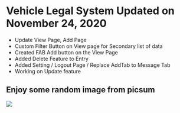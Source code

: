 # Vehicle Legal System Updated on November 24, 2020

- Update View Page, Add Page
- Custom Filter Button on View page for Secondary list of data
- Created FAB Add button on the View Page
- Added Delete Feature to Entry
- Added Setting / Logout Page / Replace AddTab to Message Tab
- Working on Update feature

## Enjoy some random image from picsum

 <img src="https://picsum.photos/seed/picsum/536/354" />
